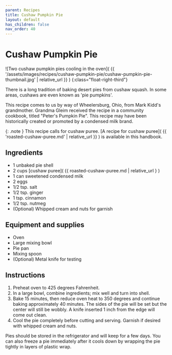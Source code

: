 ```yaml
---
parent: Recipes
title: Cushaw Pumpkin Pie
layout: default
has_children: false
nav_order: 40
---
```


# Cushaw Pumpkin Pie

![Two cushaw pumpkin pies cooling in the oven]( {{ '/assets/images/recipes/cushaw-pumpkin-pie/cushaw-pumpkin-pie-thumbnail.jpg' | relative_url }} )
{:class="float-right-third"}

There is a long tradition of baking desert pies from cushaw squash. In some areas, cushaws are even known as 'pie pumpkins'.

This recipe comes to us by way of Wheelersburg, Ohio, from Mark Kidd's grandmother. Grandma Gleim received the recipe in a community cookbook, titled "Peter's Pumpkin Pie". This recipe may have been historically created or promoted by a condensed milk brand.

{: .note }
This recipe calls for cushaw puree. [A recipe for cushaw puree]( {{ 'roasted-cushaw-puree.md' | relative_url }} ) is available in this handbook.

## Ingredients

- 1 unbaked pie shell
- 2 cups [cushaw puree]( {{ roasted-cushaw-puree.md | relative_url } )
- 1 can sweetened condensed milk
- 2 eggs
- 1/2 tsp. salt
- 1/2 tsp. ginger
- 1 tsp. cinnamon
- 1/2 tsp. nutmeg
- (Optional) Whipped cream and nuts for garnish

## Equipment and supplies

- Oven
- Large mixing bowl
- Pie pan
- Mixing spoon
- (Optional) Metal knife for testing

## Instructions

1. Preheat oven to 425 degrees Fahrenheit.
2. In a large bowl, combine ingredients; mix well and turn into shell.
3. Bake 15 minutes, then reduce oven heat to 350 degrees and continue baking approximately 40 minutes. The sides of the pie will be set but the center will still be wobbly. A knife inserted 1 inch from the edge will come out clean.
4. Cool the pie completely before cutting and serving. Garnish if desired with whipped cream and nuts.

Pies should be stored in the refrigerator and will keep for a few days. You can also freeze a pie immediately after it cools down by wrapping the pie tightly in layers of plastic wrap.